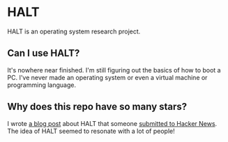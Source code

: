 # HALT

HALT is an operating system research project.

## Can I use HALT?

It's nowhere near finished. I'm still figuring out the basics of how to boot a PC. I've never made an operating system or even a virtual machine or programming language.

## Why does this repo have so many stars?

I wrote [a blog post](http://augustl.com/blog/2014/an_immutable_operating_system/) about HALT that someone [submitted to Hacker News](https://news.ycombinator.com/item?id=7166173). The idea of HALT seemed to resonate with a lot of people!
